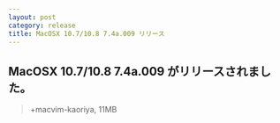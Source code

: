 ```yaml
---
layout: post
category: release
title: MacOSX 10.7/10.8 7.4a.009 リリース
---
```

## MacOSX 10.7/10.8 7.4a.009 がリリースされました。

> +macvim-kaoriya, 11MB
